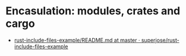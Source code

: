 # Encasulation: modules, crates and cargo

- [rust-include-files-example/README.md at master · superjose/rust-include-files-example](https://github.com/superjose/rust-include-files-example/blob/master/README.md)